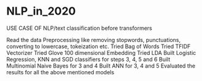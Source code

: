 # NLP_in_2020

USE CASE OF NLP/text classification before transformers

Read the data
Preprocessing like removing stopwords, punctuations, converting to lowercase, tokeization etc.
Tried Bag of Words
Tried TFIDF Vectorizer
Tried Glove 100 dimensional Embedding
Tried LDA
Built Logistic Regression, KNN and SGD classifiers for steps 3, 4, 5 and 6
Built Multinomial Naive Bayes for 3 and 4
Built ANN for 3, 4 and 5
Evaluated the results for all the above mentioned models
